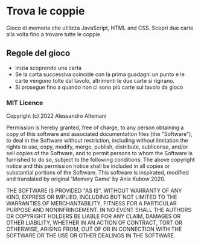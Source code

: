 # Trova le coppie
Gioco di memoria che utilizza JavaScript, HTML and CSS.
Scopri due carte alla volta fino a trovare tutte le coppie. 

## Regole del gioco
- Inizia scoprendo una carta
- Se la carta successiva coincide con la prima guadagni un punto e le carte vengono tolte dal tavolo, altrimenti le due carte si rigirano.
- Si prosegue fino a quando non ci sono più carte sul tavolo da gioco 

### MIT Licence
Copyright (c) 2022 Alessandro Altemani 

Permission is hereby granted, free of charge, to any person obtaining a copy of this software and associated documentation files (the "Software"), to deal in the Software without restriction, including without limitation the rights to use, copy, modify, merge, publish, distribute, sublicense, and/or sell copies of the Software, and to permit persons to whom the Software is furnished to do so, subject to the following conditions: The above copyright notice and this permission notice shall be included in all copies or substantial portions of the Software. This software is inspirated, modified and translated by original 'Memory Game' by Ania Kubow 2020. 

THE SOFTWARE IS PROVIDED "AS IS", WITHOUT WARRANTY OF ANY KIND, EXPRESS OR IMPLIED, INCLUDING BUT NOT LIMITED TO THE WARRANTIES OF MERCHANTABILITY, FITNESS FOR A PARTICULAR PURPOSE AND NONINFRINGEMENT. IN NO EVENT SHALL THE AUTHORS OR COPYRIGHT HOLDERS BE LIABLE FOR ANY CLAIM, DAMAGES OR OTHER LIABILITY, WHETHER IN AN ACTION OF CONTRACT, TORT OR OTHERWISE, ARISING FROM, OUT OF OR IN CONNECTION WITH THE SOFTWARE OR THE USE OR OTHER DEALINGS IN THE SOFTWARE.

